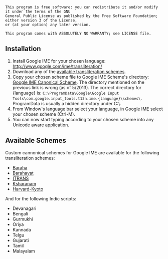 ```
This program is free software: you can redistribute it and/or modify it under the terms of the GNU 
General Public License as published by the Free Software Foundation; either version 3 of the License, 
or (at your option) any later version.

This program comes with ABSOLUTELY NO WARRANTY; see LICENSE file.
```

Installation
-------------
1. Install Google IME for your chosen language: http://www.google.com/ime/transliteration/
2. Download any of the [available transliteration schemes](https://github.com/ratreya/google-ime-scm/tree/master/Schemes).
3. Copy your chosen scheme file to Google IME Scheme's directory: [Google IME Canonical Scheme](http://www.google.com/inputtools/windows/canonical.html). The directory mentioned on the previous link is wrong (as of 5/2013). The correct directory for {language} is: ```C:\ProgramData\Google\Google Input Tools\com.google.input_tools.t13n.ime.{language}\schemes\```. ProgramData is usually a hidden directory under C:\\.
4. From Window's language bar select your language, in Google IME select your chosen scheme (Ctrl-M).
5. You can now start typing according to your chosen scheme into any Unicode aware application.

Available Schemes
------------------
Custom cannonical schemes for Google IME are available for the following transliteration schemes:

* [Baraha]()
* [Barahavat]()
* [ITRANS]()
* [Ksharanam]()
* [Harvard-Kyoto]()

And for the following Indic scripts:

* Devanagari
* Bengali
* Gurmukhi
* Oriya
* Kannada
* Telgu
* Gujarati
* Tamil
* Malayalam
